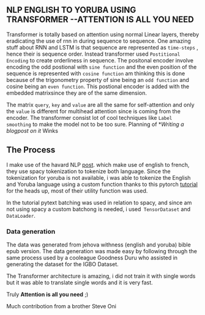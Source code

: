 ## NLP ENGLISH TO YORUBA USING TRANSFORMER  --ATTENTION IS ALL YOU NEED

Transformer is totally based on attention using normal Linear layers, thereby eradicating the use of rnn in during sequence to sequence. One amazing stuff about RNN and LSTM is that sequence are represented as `time-steps` , hence their is sequence order. Instead transformer used `Postitional Encoding` to create orderliness in sequence. The positonal encoder involve encoding the odd postional with `sine function` and the even position of the sequence is represented with `cosine function` am thinking this is done because of the trigonometry property of sine being an `odd function` and cosine being an `even function`. This postional encoder is added with the embedded matrixsince they are of the same dimension.

The matrix `query`, `key` and `value` are all the same for self-attention and only the `value` is different for multihead attention since is coming from the encoder. The transformer consist lot of cool techniques like `Label smoothing` to make the model not to be too sure. Planning of **Writing a blogpost on it* Winks

## The Process

I make use of the havard NLP [post](http://nlp.seas.harvard.edu/2018/04/03/attention.html). which make use of english to french, they use spacy tokenization to tokenize both language. Since the tokenization for yoruba is not available, i was able to tokenize the English and Yoruba language using a custom function thanks to this pytorch [tutorial](https://pytorch.org/tutorials/intermediate/seq2seq_translation_tutorial.html) for the heads up, most of their utility function was used.

In the tutorial pytext batching was used in relation to spacy, and since am not using spacy a custom batchong is needed, i used` TensorDataset` and `DataLoader`.

### Data generation

The data was generated from jehova withness (english and yoruba) bible epub version. The data generation was made easy by following through the same process used by a cooleague Goodness Duru who assisted in generating the dataset for the IGBO Dataset.

The Transformer architecture is amazing, i did not train it with single words but it was able to translate single words and it is very fast. 

Truly **Attention is all you need** ;)

Much contribotion from a brother Steve Oni
